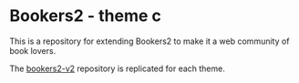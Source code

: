 # Bookers2 - theme c

This is a repository for extending Bookers2 to make it a web community of book lovers.

The [bookers2-v2](https://github.com/3-masato/bookers2-v2) repository is replicated for each theme.